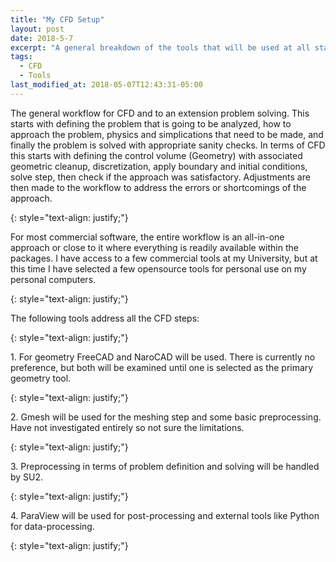 ```yaml
---
title: "My CFD Setup"
layout: post
date: 2018-5-7
excerpt: "A general breakdown of the tools that will be used at all stages for CFD workflow."
tags:
  - CFD
  - Tools
last_modified_at: 2018-05-07T12:43:31-05:00
---
```


<p>The general workflow for CFD and to an extension problem solving. 
This starts with defining the problem that is going to be analyzed, how to approach the problem,
 physics and simplications that need to be made, and finally the problem is solved with appropriate 
sanity checks. In terms of CFD this starts with defining the control volume (Geometry) with associated 
geometric cleanup, discretization, apply boundary and initial conditions, solve step, then check if the approach was 
satisfactory. Adjustments are then made to the workflow to address the errors or shortcomings of the approach.</p>
{: style="text-align: justify;"}

<p>For most commercial software, the entire workflow is an all-in-one approach or close to it where everything is readily 
available within the packages. I have access to a few commercial tools at my University, but at this time I have selected 
a few opensource tools for personal use on my personal computers.</p>
{: style="text-align: justify;"}

<p>The following tools address all the CFD steps:</p>
{: style="text-align: justify;"}

<p>1. For geometry FreeCAD and NaroCAD will be used. There is currently no preference, but both will be examined until one is selected as the primary geometry tool.</p>
{: style="text-align: justify;"}

<p>2. Gmesh will be used for the meshing step and some basic preprocessing. Have not investigated entirely so not sure the limitations.</p>
{: style="text-align: justify;"}

<p>3. Preprocessing in terms of problem definition and solving will be handled by SU2.</p>{: style="text-align: justify;"}

<p>4. ParaView will be used for post-processing and external tools like Python for data-processing.</p>
{: style="text-align: justify;"}